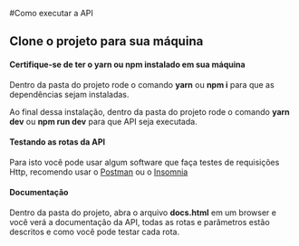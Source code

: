 #Como executar a API

## Clone o projeto para sua máquina

#### Certifique-se de ter o yarn ou npm instalado em sua máquina

Dentro da pasta do projeto rode o comando **yarn** ou **npm i** para que as dependências sejam instaladas.

Ao final dessa instalação, dentro da pasta do projeto rode o comando **yarn dev** ou **npm run dev** para que API seja executada.

#### Testando as rotas da API

Para isto você pode usar algum software que faça testes de requisições Http, recomendo usar o [Postman](https://www.getpostman.com/) ou o [Insomnia](https://insomnia.rest/download/)

#### Documentação

Dentro da pasta do projeto, abra o arquivo **docs.html** em um browser e você verá a documentação da API, todas as rotas e parâmetros estão descritos e como você pode testar cada rota.
